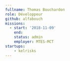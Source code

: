 ```yaml
---
fullname: Thomas Bouchardon
role: Développeur
github: alfabouch
missions:
  - start: '2018-11-09'
    end:
    status: admin
    employer: MTES-MCT
startups:
    - kelrisks
---
```

